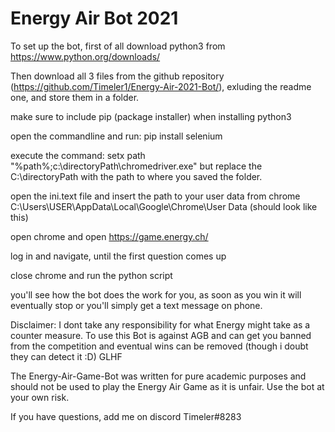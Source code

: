 # Energy Air Bot 2021
To set up the bot, first of all download python3 from https://www.python.org/downloads/

Then download all 3 files from the github repository (https://github.com/Timeler1/Energy-Air-2021-Bot/), exluding the readme one, and store them in a folder.

make sure to include pip (package installer) when installing python3

open the commandline and run: pip install selenium

execute the command: setx path "%path%;c:\directoryPath\chromedriver.exe" but replace the C:\directoryPath with the path to where you saved the folder.

open the ini.text file and insert the path to your user data from chrome C:\Users\USER\AppData\Local\Google\Chrome\User Data (should look like this)

open chrome and open https://game.energy.ch/

log in and navigate, until the first question comes up

close chrome and run the python script

you'll see how the bot does the work for you, as soon as you win it will eventually stop or you'll simply get a text message on phone.


Disclaimer: I dont take any responsibility for what Energy might take as a counter measure. To use this Bot is against AGB and can get you banned from the competition and eventual wins can be removed (though i doubt they can detect it :D)
GLHF

The Energy-Air-Game-Bot was written for pure academic purposes and should not be used to play the Energy Air Game as it is unfair. Use the bot at your own risk.

If you have questions, add me on discord Timeler#8283
